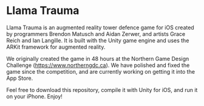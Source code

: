# Llama Trauma
Llama Trauma is an augmented reality tower defence game for iOS created by programmers Brendon Matusch and Aidan Zerwer, and artists Grace Reich and Ian Langille. It is built with the Unity game engine and uses the ARKit framework for augmented reality.

We originally created the game in 48 hours at the Northern Game Design Challenge (https://www.northerngdc.ca). We have polished and fixed the game since the competition, and are currently working on getting it into the App Store.

Feel free to download this repository, compile it with Unity for iOS, and run it on your iPhone. Enjoy!
